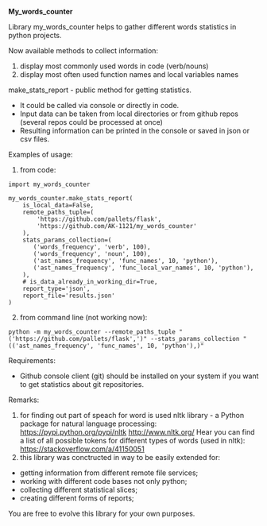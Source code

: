 **My_words_counter**

Library my_words_counter helps to gather different words statistics in python
projects.

Now available methods to collect information:
1) display most commonly used words in code (verb/nouns)
2) display most often used function names and local variables names

make_stats_report - public method for getting statistics. 
- It could be called via console or directly in code.
- Input data can be taken from local directories or from github repos
(several repos could be processed at once)
- Resulting information can be printed in the console or saved in json or csv files.


Examples of usage:
1) from code:
```
import my_words_counter

my_words_counter.make_stats_report(
    is_local_data=False,
    remote_paths_tuple=(
        'https://github.com/pallets/flask', 
        'https://github.com/AK-1121/my_words_counter'
    ),
    stats_params_collection=(
       ('words_frequency', 'verb', 100),
       ('words_frequency', 'noun', 100),
       ('ast_names_frequency', 'func_names', 10, 'python'),
       ('ast_names_frequency', 'func_local_var_names', 10, 'python'),
    ),
    # is_data_already_in_working_dir=True,
    report_type='json',
    report_file='results.json'
)
```
2) from command line (not working now):
```
python -m my_words_counter --remote_paths_tuple "('https://github.com/pallets/flask',')" --stats_params_collection "(('ast_names_frequency', 'func_names', 10, 'python'),)"

```


Requirements:
- Github console client (git) should be installed on your system if you want to get statistics about git repositories.
 
Remarks:
1) for finding out part of speach for word is used nltk library -  a Python package for natural language processing:
https://pypi.python.org/pypi/nltk  http://www.nltk.org/
Hear you can find a list of all possible tokens for different types of words (used in nltk):
https://stackoverflow.com/a/41150051
2) this library was conctructed in way to be easily extended for:
- getting information from different remote file services;
- working with different code bases not only python;
- collecting different statistical slices;
- creating different forms of reports;

You are free to evolve this library for your own purposes.



